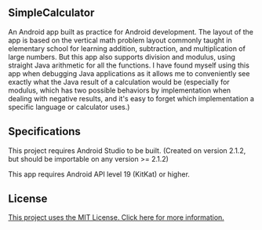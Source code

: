 ## SimpleCalculator
An Android app built as practice for Android development. The layout of the app is based on the vertical math problem layout commonly taught in elementary school for learning addition, subtraction, and multiplication of large numbers. But this app also supports division and modulus, using straight Java arithmetic for all the functions. I have found myself using this app when debugging Java applications as it allows me to conveniently see exactly what the Java result of a calculation would be (especially for modulus, which has two possible behaviors by implementation when dealing with negative results, and it's easy to forget which implementation a specific language or calculator uses.)

## Specifications
This project requires Android Studio to be built. (Created on version 2.1.2, but should be importable on any version >= 2.1.2)

This app requires Android API level 19 (KitKat) or higher.

## License
[This project uses the MIT License. Click here for more information.](https://github.com/KevinRickard/SimpleCalculator/blob/master/LICENSE)

